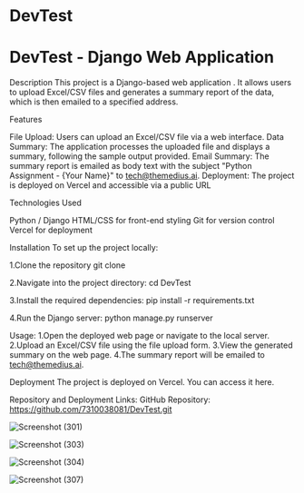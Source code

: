 # DevTest
# DevTest - Django Web Application
Description
This project is a Django-based web application . It allows users to upload Excel/CSV files and generates a summary report of the data, which is then emailed to a specified address.

Features

File Upload: Users can upload an Excel/CSV file via a web interface.
Data Summary: The application processes the uploaded file and displays a summary, following the sample output provided.
Email Summary: The summary report is emailed as body text with the subject "Python Assignment - {Your Name}" to tech@themedius.ai.
Deployment: The project is deployed on Vercel and accessible via a public URL

Technologies Used

Python / Django
HTML/CSS for front-end styling
Git for version control
Vercel for deployment

Installation
To set up the project locally:

1.Clone the repository
git clone <repository-url>

2.Navigate into the project directory:
cd DevTest

3.Install the required dependencies:
pip install -r requirements.txt

4.Run the Django server:
python manage.py runserver

Usage:
1.Open the deployed web page or navigate to the local server.
2.Upload an Excel/CSV file using the file upload form.
3.View the generated summary on the web page.
4.The summary report will be emailed to tech@themedius.ai.

Deployment
The project is deployed on Vercel. You can access it here.

Repository and Deployment Links:
GitHub Repository: https://github.com/7310038081/DevTest.git



![Screenshot (301)](https://github.com/user-attachments/assets/64522385-601d-4e55-a1bb-5f40c9b26cc8)

![Screenshot (303)](https://github.com/user-attachments/assets/492b31f7-3bb9-472e-a79e-2656d89c21ae)

![Screenshot (304)](https://github.com/user-attachments/assets/761b068a-fa24-4386-8d5f-afe73988ba4e)

![Screenshot (307)](https://github.com/user-attachments/assets/0f874c38-feac-43e0-a8d8-ccc24f78c822)
